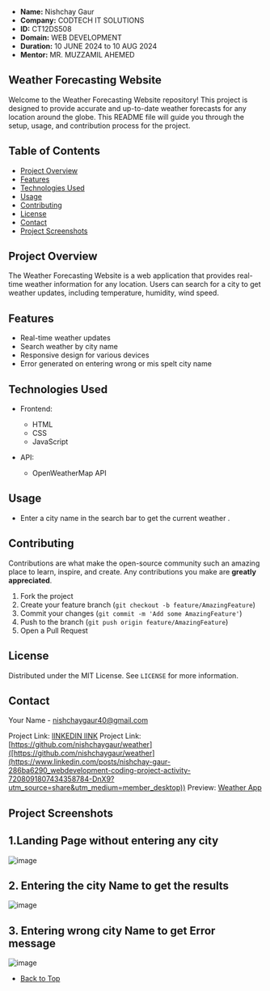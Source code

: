 - **Name:** Nishchay Gaur
- **Company:** CODTECH IT SOLUTIONS
- **ID:** CT12DS508
- **Domain:** WEB DEVELOPMENT
- **Duration:** 10 JUNE 2024 to 10 AUG 2024
- **Mentor:** MR. MUZZAMIL AHEMED


## Weather Forecasting Website

Welcome to the Weather Forecasting Website repository! This project is designed to provide accurate and up-to-date weather forecasts for any location around the globe. This README file will guide you through the setup, usage, and contribution process for the project.

## Table of Contents

- [Project Overview](#project-overview)
- [Features](#features)
- [Technologies Used](#technologies-used)
- [Usage](#usage)
- [Contributing](#contributing)
- [License](#license)
- [Contact](#contact)
- [Project Screenshots](#Project-Screenshots)

## Project Overview

The Weather Forecasting Website is a web application that provides real-time weather information for any location. Users can search for a city to get weather updates, including temperature, humidity, wind speed.

## Features

- Real-time weather updates
- Search weather by city name
- Responsive design for various devices
- Error generated on entering wrong or mis spelt city name

## Technologies Used

- Frontend:
  - HTML
  - CSS
  - JavaScript

- API:
  - OpenWeatherMap API

## Usage

- Enter a city name in the search bar to get the current weather .

## Contributing

Contributions are what make the open-source community such an amazing place to learn, inspire, and create. Any contributions you make are **greatly appreciated**.

1. Fork the project
2. Create your feature branch (`git checkout -b feature/AmazingFeature`)
3. Commit your changes (`git commit -m 'Add some AmazingFeature'`)
4. Push to the branch (`git push origin feature/AmazingFeature`)
5. Open a Pull Request

## License

Distributed under the MIT License. See `LICENSE` for more information.

## Contact

Your Name - [nishchaygaur40@gmail.com](nishchaygaur40@gmail.com)

Project Link: [lINKEDIN lINK]()
Project Link: [https://github.com/nishchaygaur/weather]([https://github.com/nishchaygaur/weather](https://www.linkedin.com/posts/nishchay-gaur-286ba6290_webdevelopment-coding-project-activity-7208091807434358784-DnX9?utm_source=share&utm_medium=member_desktop))
Preview: [Weather App](https://nishchaygaur.github.io/weather/)


## Project Screenshots

## 1.Landing Page without entering any city
![image](https://github.com/nishchaygaur/weather/assets/115688897/fb09b0e2-9fd9-48cd-b106-1b72cfdefd2b)

## 2. Entering the city Name to get the results
![image](https://github.com/nishchaygaur/weather/assets/115688897/ad222d8d-c1dd-47f5-a8c2-430c4e9f7009)

## 3. Entering wrong city Name to get Error message
![image](https://github.com/nishchaygaur/weather/assets/115688897/54387570-22bd-4d53-afa4-787c6edf3a36)

- [Back to Top](#Weather-Forecasting-Website)

